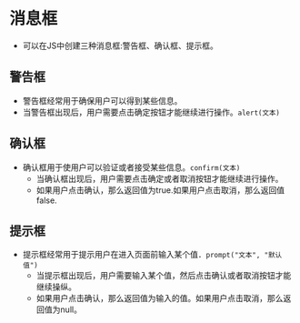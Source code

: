 # 消息框

- 可以在JS中创建三种消息框:警告框、确认框、提示框。

## 警告框

- 警告框经常用于确保用户可以得到某些信息。
- 当警告框出现后，用户需要点击确定按钮才能继续进行操作。`alert(文本)`

## 确认框

- 确认框用于使用户可以验证或者接受某些信息。`confirm(文本)`
  - 当确认框出现后，用户需要点击确定或者取消按钮才能继续进行操作。
  - 如果用户点击确认，那么返回值为true.如果用户点击取消，那么返回值false.

## 提示框

- 提示框经常用于提示用户在进入页面前输入某个值．`prompt("文本", "默认值")`
  - 当提示框出现后，用户需要输入某个值，然后点击确认或者取消按钮才能继续操纵。
  - 如果用户点击确认，那么返回值为输入的值。如果用户点击取消，那么返回值为null。
